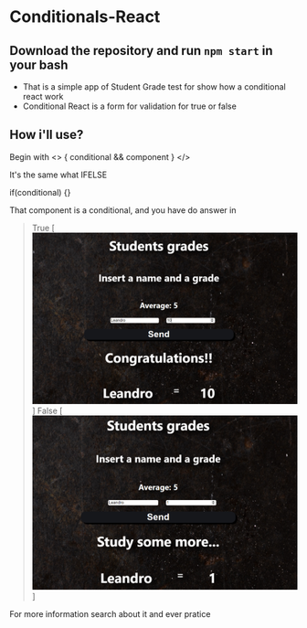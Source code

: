 # Conditionals-React


## Download the repository and run `npm start` in your bash

- That is  a simple app of Student Grade test for show how a conditional react work
- Conditional React is a form for validation for true or false

## How i'll use?

Begin with 
<>
{
conditional &&
component
}
</>

It's the same what IFELSE

if(conditional) {}

That component is a conditional, and you have do answer in

> True
[![True](https://raw.githubusercontent.com/leanluizz/Conditionals-React/principal/src/images/true.png)]
> False
[![False](https://raw.githubusercontent.com/leanluizz/Conditionals-React/principal/src/images/false.png)]

For more information search about it and ever pratice

